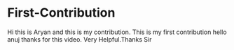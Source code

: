# First-Contribution
Hi this is Aryan and this is my contribution.
This is my first contribution
hello anuj thanks for this video. Very Helpful.Thanks Sir

